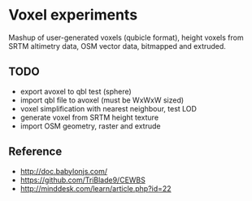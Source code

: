 # Voxel experiments

Mashup of user-generated voxels (qubicle format),
height voxels from SRTM altimetry data,
OSM vector data, bitmapped and extruded.


## TODO

* export avoxel to qbl test (sphere)
* import qbl file to avoxel (must be WxWxW sized)
* voxel simplification with nearest neighbour, test LOD
* generate voxel from SRTM height texture
* import OSM geometry, raster and extrude


## Reference

* <http://doc.babylonjs.com/>
* <https://github.com/TriBlade9/CEWBS>
* <http://minddesk.com/learn/article.php?id=22>
